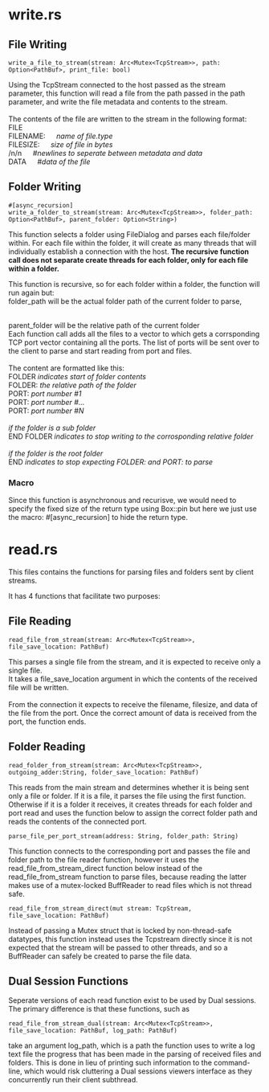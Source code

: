 # write.rs

## File Writing
```
write_a_file_to_stream(stream: Arc<Mutex<TcpStream>>, path: Option<PathBuf>, print_file: bool)
```
Using the TcpStream connected to the host passed as the stream parameter, this function will read a file from the path passed in the path parameter, and write the file metadata and contents to the stream. 
<br />
<br />
The contents of the file are written to the stream in the following format: <br />
FILE <br />
FILENAME: &emsp; *name of file.type* <br />
FILESIZE: &emsp; *size of file in bytes* <br />
/n/n &emsp; *#newlines to seperate between metadata and data* <br />
DATA &emsp; *#data of the file* <br />

## Folder Writing
```
#[async_recursion]
write_a_folder_to_stream(stream: Arc<Mutex<TcpStream>>, folder_path: Option<PathBuf>, parent_folder: Option<String>)
```
This function selects a folder using FileDialog and parses each file/folder within. For each file within the folder, it will create as many threads that will individually establish a connection with the host. **The recursive function call does not separate create threads for each folder, only for each file within a folder.** <br />

This function is recursive, so for each folder within a folder, the function will run again but: 
<br /> folder_path will be the actual folder path of the current folder to parse,  

<br /> parent_folder will be the relative path of the current folder
<br /> Each function call adds all the files to a vector to which gets a corrsponding TCP port vector containing all the ports. The list of ports will be sent over to the client to parse and start reading from port and files.
<br />
<br />
The content are formatted like this:
<br />
FOLDER *indicates start of folder contents* <br />
FOLDER: *the relative path of the folder* <br />
PORT: *port number #1* <br />
PORT: *port number #...* <br />
PORT: *port number #N* <br />
<br />
*if the folder is a sub folder* <br />
END FOLDER *indicates to stop writing to the corrosponding relative folder*<br />
<br />
*if the folder is the root folder* <br />
END *indicates to stop expecting FOLDER: and PORT: to parse*<br />

### Macro
Since this function is asynchronous and recurisve, we would need to specify the fixed size of the return type using Box::pin but here we just use the macro: #[async_recursion] to hide the return type.

# read.rs
This files contains the functions for parsing files and folders sent by client streams.

It has 4 functions that facilitate two purposes:

## File Reading
```
read_file_from_stream(stream: Arc<Mutex<TcpStream>>, file_save_location: PathBuf)
```
This parses a single file from the stream, and it is expected to receive only a single file.<br />
It takes a file_save_location argument in which the contents of the received file will be written.
<br /> 
<br /> 
From the connection it expects to receive the filename, filesize, and data of the file from the port.
Once the correct amount of data is received from the port, the function ends.

## Folder Reading
```
read_folder_from_stream(stream: Arc<Mutex<TcpStream>>, outgoing_adder:String, folder_save_location: PathBuf)
```
This reads from the main stream and determines whether it is being sent only a file or folder. If it is a file, it parses the file using the first function. 
<br />
Otherwise if it is a folder it receives, it creates threads for each folder and port read and uses the function below to assign the correct folder path and reads the contents of the connected port. 

```
parse_file_per_port_stream(address: String, folder_path: String)
```
This function connects to the corresponding port and passes the file and folder path to the file reader function, however it uses the read_file_from_stream_direct function below instead of the read_file_from_stream function to parse files, because reading the latter makes use of a mutex-locked BuffReader to read files which is not thread safe.

```
read_file_from_stream_direct(mut stream: TcpStream, file_save_location: PathBuf)
```
Instead of passing a Mutex struct that is locked by non-thread-safe datatypes, this function instead uses the Tcpstream directly since it is not expected that the stream will be passed to other threads, and so a BuffReader can safely be created to parse the file data.

## Dual Session Functions 
Seperate versions of each read function exist to be used by Dual sessions. The primary difference is that these functions, such as 

```
read_file_from_stream_dual(stream: Arc<Mutex<TcpStream>>, file_save_location: PathBuf, log_path: PathBuf)
```
take an argument log_path, which is a path the function uses to write a log text file the progress that has been made in the parsing of received files and folders. This is done in lieu of printing such information to the command-line, which would risk cluttering a Dual sessions viewers interface as they concurrently run their client subthread.